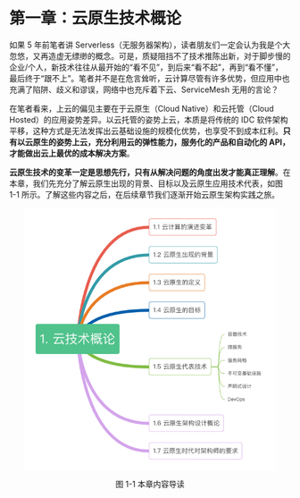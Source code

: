 # 第一章：云原生技术概论

如果 5 年前笔者讲 Serverless（无服务器架构），读者朋友们一定会认为我是个大忽悠，又再造虚无缥缈的概念。可是，质疑阻挡不了技术推陈出新，对于脚步慢的企业/个人，新技术往往从最开始的“看不见”，到后来“看不起”，再到“看不懂”，最后终于“跟不上”。笔者并不是在危言耸听，云计算尽管有许多优势，但应用中也充满了陷阱、歧义和谬误，网络中也充斥着下云、ServiceMesh 无用的言论？

在笔者看来，上云的偏见主要在于云原生（Cloud Native）和云托管（Cloud Hosted）的应用姿势差异。以云托管的姿势上云，本质是将传统的 IDC 软件架构平移，这种方式是无法发挥出云基础设施的规模化优势，也享受不到成本红利。**只有以云原生的姿势上云，充分利用云的弹性能力，服务化的产品和自动化的 API，才能做出云上最优的成本解决方案**。

**云原生技术的变革一定是思想先行，只有从解决问题的角度出发才能真正理解**。在本章，我们先充分了解云原生出现的背景、目标以及云原生应用技术代表，如图 1-1 所示。了解这些内容之后，在后续章节我们逐渐开始云原生架构实践之旅。


<div  align="center">
	<img src="../assets/cloud-summary.png" width = "450"  align=center />
	<p>图 1-1 本章内容导读</p>
</div>



<Vssue/>